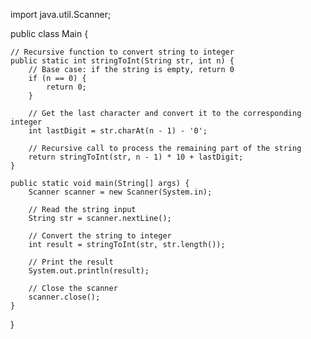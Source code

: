 import java.util.Scanner;

public class Main {

    // Recursive function to convert string to integer
    public static int stringToInt(String str, int n) {
        // Base case: if the string is empty, return 0
        if (n == 0) {
            return 0;
        }

        // Get the last character and convert it to the corresponding integer
        int lastDigit = str.charAt(n - 1) - '0';

        // Recursive call to process the remaining part of the string
        return stringToInt(str, n - 1) * 10 + lastDigit;
    }

    public static void main(String[] args) {
        Scanner scanner = new Scanner(System.in);

        // Read the string input
        String str = scanner.nextLine();

        // Convert the string to integer
        int result = stringToInt(str, str.length());

        // Print the result
        System.out.println(result);

        // Close the scanner
        scanner.close();
    }
}
